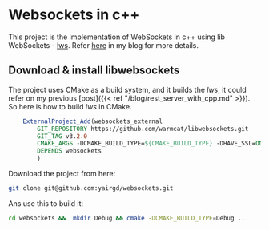 # Websockets in c++

This project is the implementation of WebSockets in c++ using lib WebSockets - [lws](https://github.com/warmcat/libwebsockets.git). Refer  [here](https://yairgadelov.me/websockets-with-c-/) in my blog for more details.


## Download & install libwebsockets 
The project uses CMake as a build system, and it builds the *lws*, it could refer on my previous [post]({{< ref "/blog/rest_server_with_cpp.md" >}}). So here is how to build *lws* in CMake.

```cmake
	ExternalProject_Add(websockets_external
		GIT_REPOSITORY https://github.com/warmcat/libwebsockets.git
		GIT_TAG v3.2.0
		CMAKE_ARGS -DCMAKE_BUILD_TYPE=${CMAKE_BUILD_TYPE} -DHAVE_SSL=ON -DCMAKE_INSTALL_PREFIX=${CMAKE_SOURCE_DIR}/${3rd_part}/websockets/${CMAKE_BUILD_TYPE}/
		DEPENDS websockets
		)
```

Download the project from here:
```bash
git clone git@github.com:yairgd/websockets.git
```

Ans use this to build it:
```bash
cd websockets &&  mkdir Debug && cmake -DCMAKE_BUILD_TYPE=Debug ..
```

